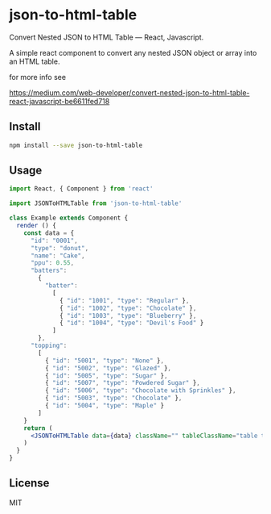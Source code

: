 # json-to-html-table

Convert Nested JSON to HTML Table — React, Javascript.

A simple react component to convert any nested JSON object or array into an HTML table.

for more info see

https://medium.com/web-developer/convert-nested-json-to-html-table-react-javascript-be6611fed718

## Install

```bash
npm install --save json-to-html-table
```

## Usage

```jsx
import React, { Component } from 'react'

import JSONToHTMLTable from 'json-to-html-table'

class Example extends Component {
  render () {
    const data = {
      "id": "0001",
      "type": "donut",
      "name": "Cake",
      "ppu": 0.55,
      "batters":
        {
          "batter":
            [
              { "id": "1001", "type": "Regular" },
              { "id": "1002", "type": "Chocolate" },
              { "id": "1003", "type": "Blueberry" },
              { "id": "1004", "type": "Devil's Food" }
            ]
        },
      "topping":
        [
          { "id": "5001", "type": "None" },
          { "id": "5002", "type": "Glazed" },
          { "id": "5005", "type": "Sugar" },
          { "id": "5007", "type": "Powdered Sugar" },
          { "id": "5006", "type": "Chocolate with Sprinkles" },
          { "id": "5003", "type": "Chocolate" },
          { "id": "5004", "type": "Maple" }
        ]
    }
    return (
      <JSONToHTMLTable data={data} className="" tableClassName="table table-sm"/>
    )
  }
}
```

## License

MIT
